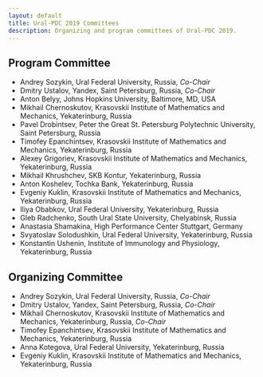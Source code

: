 ```yaml
---
layout: default
title: Ural-PDC 2019 Committees
description: Organizing and program committees of Ural-PDC 2019.
---
```


## Program Committee

* Andrey Sozykin, Ural Federal University, Russia, *Co-Chair*
* Dmitry Ustalov, Yandex, Saint Petersburg, Russia, *Co-Chair*
* Anton Belyy, Johns Hopkins University, Baltimore, MD, USA
* Mikhail Chernoskutov, Krasovskii Institute of Mathematics and Mechanics, Yekaterinburg, Russia
* Pavel Drobintsev, Peter the Great St. Petersburg Polytechnic University, Saint Petersburg, Russia
* Timofey Epanchintsev, Krasovskii Institute of Mathematics and Mechanics, Yekaterinburg, Russia
* Alexey Grigoriev, Krasovskii Institute of Mathematics and Mechanics, Yekaterinburg, Russia
* Mikhail Khrushchev, SKB Kontur, Yekaterinburg, Russia
* Anton Koshelev, Tochka Bank, Yekaterinburg, Russia
* Evgeniy Kuklin, Krasovskii Institute of Mathematics and Mechanics, Yekaterinburg, Russia
* Iliya Obabkov, Ural Federal University, Yekaterinburg, Russia
* Gleb Radchenko, South Ural State University, Chelyabinsk, Russia
* Anastasia Shamakina, High Performance Center Stuttgart, Germany
* Svyatoslav Solodushkin, Ural Federal University, Yekaterinburg, Russia
* Konstantin Ushenin, Institute of Immunology and Physiology, Yekaterinburg, Russia

## Organizing Committee

* Andrey Sozykin, Ural Federal University, Russia, *Co-Chair*
* Dmitry Ustalov, Yandex, Saint Petersburg, Russia, *Co-Chair*
* Mikhail Chernoskutov, Krasovskii Institute of Mathematics and Mechanics, Yekaterinburg, Russia, *Co-Chair*
* Timofey Epanchintsev, Krasovskii Institute of Mathematics and Mechanics, Yekaterinburg, Russia
* Anna Kotegova, Ural Federal University, Yekaterinburg, Russia
* Evgeniy Kuklin, Krasovskii Institute of Mathematics and Mechanics, Yekaterinburg, Russia
